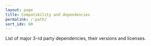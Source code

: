 ```yaml
---
layout: page
title: Compatibility and dependencies
permalink: /:path/
sort_idx: 60
---
```

List of major 3-rd party dependencies, their versions and licenses.
